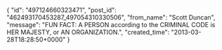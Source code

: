  {
   "id": "497124660323471",
   "post_id": "462493170453287_497054310330506",
   "from_name": "Scott Duncan",
   "message": "FUN FACT: A PERSON according to the CRIMINAL CODE is HER MAJESTY, or AN ORGANIZATION.",
   "created_time": "2013-03-28T18:28:50+0000"
 }
